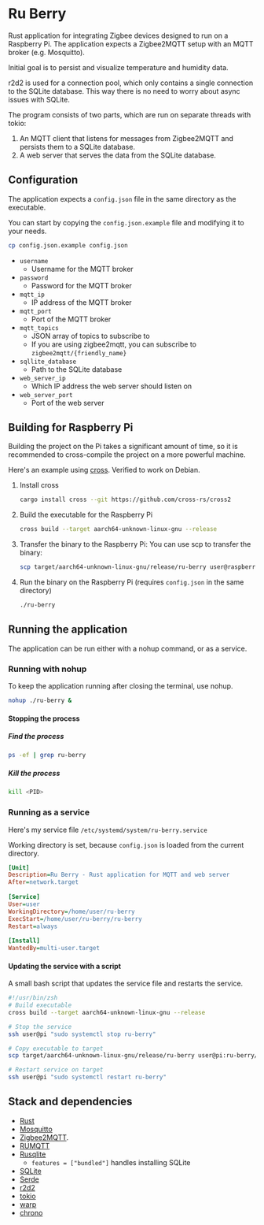 # Ru Berry
Rust application for integrating Zigbee devices designed to run on a Raspberry Pi.
The application expects a Zigbee2MQTT setup with an MQTT broker (e.g. Mosquitto).

Initial goal is to persist and visualize temperature and humidity data.

r2d2 is used for a connection pool, which only contains a single connection to the SQLite database.
This way there is no need to worry about async issues with SQLite.

The program consists of two parts, which are run on separate threads with tokio:
1. An MQTT client that listens for messages from Zigbee2MQTT and persists them to a SQLite database.
2. A web server that serves the data from the SQLite database.

## Configuration
The application expects a `config.json` file in the same directory as the executable.

You can start by copying the `config.json.example` file and modifying it to your needs.
```bash
cp config.json.example config.json
```

- `username`
  - Username for the MQTT broker
- `password`
  - Password for the MQTT broker
- `mqtt_ip`
  - IP address of the MQTT broker
- `mqtt_port`
  - Port of the MQTT broker
- `mqtt_topics`
  - JSON array of topics to subscribe to
  - If you are using zigbee2mqtt, you can subscribe to `zigbee2mqtt/{friendly_name}`
- `sqllite_database`
  - Path to the SQLite database
- `web_server_ip`
  - Which IP address the web server should listen on
- `web_server_port`
  - Port of the web server

## Building for Raspberry Pi
Building the project on the Pi takes a significant amount of time, 
so it is recommended to cross-compile the project on a more powerful machine.

Here's an example using [cross](https://github.com/cross-rs/cross). Verified to work on Debian.
1. Install cross
    ```bash
    cargo install cross --git https://github.com/cross-rs/cross2
    ```
2. Build the executable for the Raspberry Pi
    ```bash
    cross build --target aarch64-unknown-linux-gnu --release
    ```
3. Transfer the binary to the Raspberry Pi: You can use scp to transfer the binary:  
    ```bash
    scp target/aarch64-unknown-linux-gnu/release/ru-berry user@raspberrypi:/path/to/destination
    ```
4. Run the binary on the Raspberry Pi (requires `config.json` in the same directory)
    ```bash
    ./ru-berry
    ```

## Running the application
The application can be run either with a nohup command, or as a service.

### Running with nohup
To keep the application running after closing the terminal, use nohup.
```bash
nohup ./ru-berry &
```
#### Stopping the process
##### Find the process
```bash
ps -ef | grep ru-berry
```

##### Kill the process
```bash
kill <PID>
```

### Running as a service
Here's my service file `/etc/systemd/system/ru-berry.service`

Working directory is set, because `config.json` is loaded from the current directory.

```ini
[Unit]
Description=Ru Berry - Rust application for MQTT and web server
After=network.target
 
[Service]
User=user
WorkingDirectory=/home/user/ru-berry
ExecStart=/home/user/ru-berry/ru-berry
Restart=always
 
[Install]
WantedBy=multi-user.target
```

#### Updating the service with a script
A small bash script that updates the service file and restarts the service.

```bash
#!/usr/bin/zsh
# Build executable
cross build --target aarch64-unknown-linux-gnu --release

# Stop the service
ssh user@pi "sudo systemctl stop ru-berry"

# Copy executable to target
scp target/aarch64-unknown-linux-gnu/release/ru-berry user@pi:ru-berry/ru-berry

# Restart service on target
ssh user@pi "sudo systemctl restart ru-berry"
```

## Stack and dependencies
- [Rust](https://www.rust-lang.org/)
- [Mosquitto](https://mosquitto.org/) 
- [Zigbee2MQTT](https://www.zigbee2mqtt.io/).
- [RUMQTT](https://github.com/bytebeamio/rumqtt/tree/main)
- [Rusqlite](https://github.com/rusqlite/rusqlite)
  - `features = ["bundled"]` handles installing SQLite
- [SQLite](https://www.sqlite.org/index.html)
- [Serde](https://serde.rs/)
- [r2d2](https://github.com/sfackler/r2d2)
- [tokio](https://tokio.rs/)
- [warp](https://github.com/seanmonstar/warp)
- [chrono](https://github.com/chronotope/chrono)

